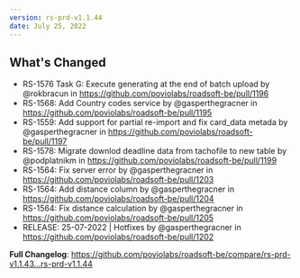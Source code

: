 ```yaml
---
version: rs-prd-v1.1.44
date: July 25, 2022
---
```


## What's Changed
* RS-1576 Task G: Execute generating at the end of batch upload by @rokbracun in https://github.com/poviolabs/roadsoft-be/pull/1196
* RS-1568: Add Country codes service by @gasperthegracner in https://github.com/poviolabs/roadsoft-be/pull/1195
* RS-1559: Add support for partial re-import and fix card_data metada by @gasperthegracner in https://github.com/poviolabs/roadsoft-be/pull/1197
* RS-1578: Migrate downlod deadline data from tachofile to new table by @podplatnikm in https://github.com/poviolabs/roadsoft-be/pull/1199
* RS-1564: Fix server error by @gasperthegracner in https://github.com/poviolabs/roadsoft-be/pull/1203
* RS-1564: Add distance column by @gasperthegracner in https://github.com/poviolabs/roadsoft-be/pull/1204
* RS-1564: Fix distance calculation by @gasperthegracner in https://github.com/poviolabs/roadsoft-be/pull/1205
* RELEASE: 25-07-2022 | Hotfixes by @gasperthegracner in https://github.com/poviolabs/roadsoft-be/pull/1202


**Full Changelog**: https://github.com/poviolabs/roadsoft-be/compare/rs-prd-v1.1.43...rs-prd-v1.1.44